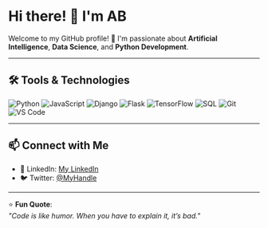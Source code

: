 # Hi there! 👋 I'm AB

Welcome to my GitHub profile! 🚀 I'm passionate about **Artificial Intelligence**, **Data Science**, and **Python Development**.


---

## 🛠️ Tools & Technologies
![Python](https://img.shields.io/badge/-Python-3776AB?style=flat&logo=python&logoColor=white)
![JavaScript](https://img.shields.io/badge/-JavaScript-F7DF1E?style=flat&logo=javascript&logoColor=black)
![Django](https://img.shields.io/badge/-Django-092E20?style=flat&logo=django&logoColor=white)
![Flask](https://img.shields.io/badge/-Flask-000000?style=flat&logo=flask&logoColor=white)
![TensorFlow](https://img.shields.io/badge/-TensorFlow-FF6F00?style=flat&logo=tensorflow&logoColor=white)
![SQL](https://img.shields.io/badge/-SQL-4479A1?style=flat&logo=mysql&logoColor=white)
![Git](https://img.shields.io/badge/-Git-F05032?style=flat&logo=git&logoColor=white)
![VS Code](https://img.shields.io/badge/-VS%20Code-007ACC?style=flat&logo=visual-studio-code&logoColor=white)

---

## 📫 Connect with Me
- 💼 LinkedIn: [My LinkedIn](https://www.linkedin.com/in/aniket-bhole-65ab7b25a)
- 🐦 Twitter: [@MyHandle](https://x.com/Aniket245859834)

---

⭐️ **Fun Quote**:  
*"Code is like humor. When you have to explain it, it’s bad."*








  
